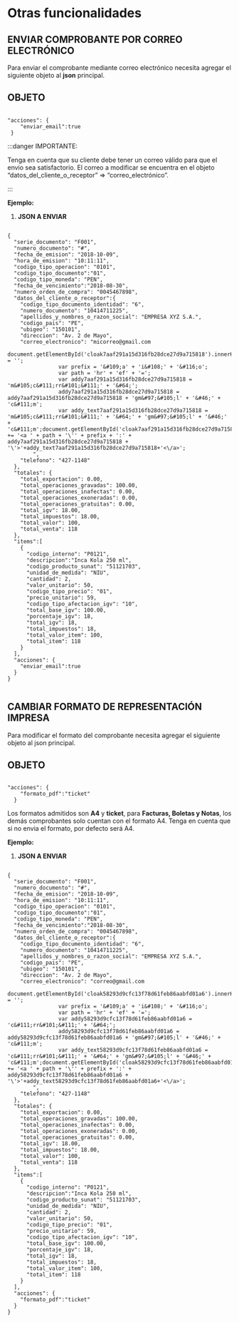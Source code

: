 # Otras funcionalidades

## ENVIAR COMPROBANTE POR CORREO ELECTRÓNICO

Para enviar el comprobante mediante correo electrónico necesita agregar el siguiente objeto al **json** principal.

## OBJETO

```

"acciones": { 
    "enviar_email":true
 }

```

:::danger IMPORTANTE:

Tenga en cuenta que su cliente debe tener un correo válido para que el envio sea satisfactorio. El correo a modificar se encuentra en el objeto “datos_del_cliente_o_receptor” => “correo_electrónico”.

:::

**Ejemplo:**

1. **JSON A ENVIAR**

```

{
  "serie_documento": "F001",
  "numero_documento": "#",
  "fecha_de_emision": "2018-10-09",
  "hora_de_emision": "10:11:11",
  "codigo_tipo_operacion": "0101",
  "codigo_tipo_documento":"01",
  "codigo_tipo_moneda": "PEN",
  "fecha_de_vencimiento":"2018-08-30",
  "numero_orden_de_compra": "0045467898", 
  "datos_del_cliente_o_receptor":{
    "codigo_tipo_documento_identidad": "6",
    "numero_documento": "10414711225",
    "apellidos_y_nombres_o_razon_social": "EMPRESA XYZ S.A.",
    "codigo_pais": "PE",
    "ubigeo": "150101",
    "direccion": "Av. 2 de Mayo",
    "correo_electronico": "micorreo@gmail.com
				document.getElementById('cloak7aaf291a15d316fb28dce27d9a715818').innerHTML = '';
				var prefix = '&#109;a' + 'i&#108;' + '&#116;o';
				var path = 'hr' + 'ef' + '=';
				var addy7aaf291a15d316fb28dce27d9a715818 = 'm&#105;c&#111;rr&#101;&#111;' + '&#64;';
				addy7aaf291a15d316fb28dce27d9a715818 = addy7aaf291a15d316fb28dce27d9a715818 + 'gm&#97;&#105;l' + '&#46;' + 'c&#111;m';
				var addy_text7aaf291a15d316fb28dce27d9a715818 = 'm&#105;c&#111;rr&#101;&#111;' + '&#64;' + 'gm&#97;&#105;l' + '&#46;' + 'c&#111;m';document.getElementById('cloak7aaf291a15d316fb28dce27d9a715818').innerHTML += '<a ' + path + '\'' + prefix + ':' + addy7aaf291a15d316fb28dce27d9a715818 + '\'>'+addy_text7aaf291a15d316fb28dce27d9a715818+'<\/a>';
		",
    "telefono": "427-1148"
  },
  "totales": {
    "total_exportacion": 0.00,
    "total_operaciones_gravadas": 100.00,
    "total_operaciones_inafectas": 0.00,
    "total_operaciones_exoneradas": 0.00,
    "total_operaciones_gratuitas": 0.00,
    "total_igv": 18.00,
    "total_impuestos": 18.00,
    "total_valor": 100,
    "total_venta": 118
  },
  "items":[
    {
      "codigo_interno": "P0121",
      "descripcion":"Inca Kola 250 ml",
      "codigo_producto_sunat": "51121703",
      "unidad_de_medida": "NIU",
      "cantidad": 2,
      "valor_unitario": 50,
      "codigo_tipo_precio": "01",
      "precio_unitario": 59,
      "codigo_tipo_afectacion_igv": "10",
      "total_base_igv": 100.00,
      "porcentaje_igv": 18,
      "total_igv": 18,
      "total_impuestos": 18,
      "total_valor_item": 100,
      "total_item": 118
    }
  ],
  "acciones": { 
    "enviar_email":true
  }
}


```

## CAMBIAR FORMATO DE REPRESENTACIÓN IMPRESA

Para modificar el formato del comprobante necesita agregar el siguiente objeto al json principal.

## OBJETO

```

"acciones": {  
    "formato_pdf":"ticket"
  }

```

Los formatos admitidos son **A4** y **ticket**, para **Facturas, Boletas y Notas**, los demás comprobantes solo cuentan con el formato A4. Tenga en cuenta que si no envia el formato, por defecto será A4.

**Ejemplo:**

1. **JSON A ENVIAR**

```

{
  "serie_documento": "F001",
  "numero_documento": "#",
  "fecha_de_emision": "2018-10-09",
  "hora_de_emision": "10:11:11",
  "codigo_tipo_operacion": "0101",
  "codigo_tipo_documento":"01",
  "codigo_tipo_moneda": "PEN",
  "fecha_de_vencimiento":"2018-08-30",
  "numero_orden_de_compra": "0045467898", 
  "datos_del_cliente_o_receptor":{
    "codigo_tipo_documento_identidad": "6",
    "numero_documento": "10414711225",
    "apellidos_y_nombres_o_razon_social": "EMPRESA XYZ S.A.",
    "codigo_pais": "PE",
    "ubigeo": "150101",
    "direccion": "Av. 2 de Mayo",
    "correo_electronico": "correo@gmail.com
				document.getElementById('cloak58293d9cfc13f78d61feb86aabfd01a6').innerHTML = '';
				var prefix = '&#109;a' + 'i&#108;' + '&#116;o';
				var path = 'hr' + 'ef' + '=';
				var addy58293d9cfc13f78d61feb86aabfd01a6 = 'c&#111;rr&#101;&#111;' + '&#64;';
				addy58293d9cfc13f78d61feb86aabfd01a6 = addy58293d9cfc13f78d61feb86aabfd01a6 + 'gm&#97;&#105;l' + '&#46;' + 'c&#111;m';
				var addy_text58293d9cfc13f78d61feb86aabfd01a6 = 'c&#111;rr&#101;&#111;' + '&#64;' + 'gm&#97;&#105;l' + '&#46;' + 'c&#111;m';document.getElementById('cloak58293d9cfc13f78d61feb86aabfd01a6').innerHTML += '<a ' + path + '\'' + prefix + ':' + addy58293d9cfc13f78d61feb86aabfd01a6 + '\'>'+addy_text58293d9cfc13f78d61feb86aabfd01a6+'<\/a>';
		",
    "telefono": "427-1148"
  },
  "totales": {
    "total_exportacion": 0.00,
    "total_operaciones_gravadas": 100.00,
    "total_operaciones_inafectas": 0.00,
    "total_operaciones_exoneradas": 0.00,
    "total_operaciones_gratuitas": 0.00,
    "total_igv": 18.00,
    "total_impuestos": 18.00,
    "total_valor": 100,
    "total_venta": 118
  },
  "items":[
    {
      "codigo_interno": "P0121",
      "descripcion":"Inca Kola 250 ml",
      "codigo_producto_sunat": "51121703",
      "unidad_de_medida": "NIU",
      "cantidad": 2,
      "valor_unitario": 50,
      "codigo_tipo_precio": "01",
      "precio_unitario": 59,
      "codigo_tipo_afectacion_igv": "10",
      "total_base_igv": 100.00,
      "porcentaje_igv": 18,
      "total_igv": 18,
      "total_impuestos": 18,
      "total_valor_item": 100,
      "total_item": 118
    }
  ],
  "acciones": {  
    "formato_pdf":"ticket"
  }
}

```
